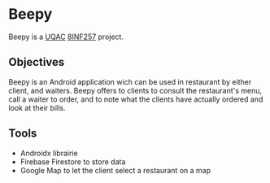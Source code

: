 # Beepy
Beepy is a [UQAC](uqac.ca) [8INF257](https://programmes.uqac.ca/8INF257) project.

## Objectives
Beepy is an Android application wich can be used in restaurant by either client, and waiters.
Beepy offers to clients to consult the restaurant's menu, call a waiter to order, and to note what the clients have actually ordered and look at their bills.

## Tools
* Androidx librairie
* Firebase Firestore to store data
* Google Map to let the client select a restaurant on a map
